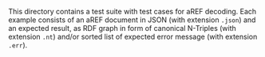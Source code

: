 This directory contains a test suite with test cases for aREF decoding. Each
example consists of an aREF document in JSON (with extension `.json`) and an
expected result, as RDF graph in form of canonical N-Triples (with extension
`.nt`) and/or sorted list of expected error message (with extension `.err`).
